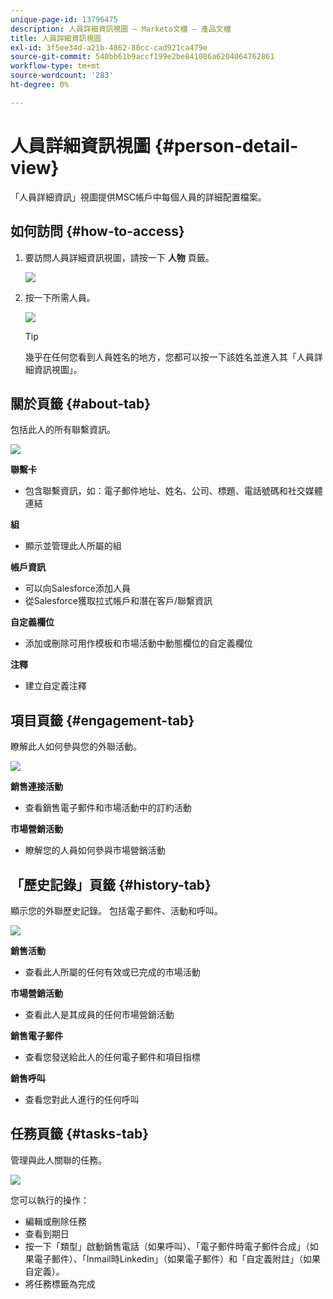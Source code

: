 ```yaml
---
unique-page-id: 13796475
description: 人員詳細資訊視圖 — Marketo文檔 — 產品文檔
title: 人員詳細資訊視圖
exl-id: 3f5ee34d-a21b-4862-80cc-cad921ca479e
source-git-commit: 540bb61b9accf199e2be841086a6204064762861
workflow-type: tm+mt
source-wordcount: '283'
ht-degree: 0%

---
```


# 人員詳細資訊視圖 {#person-detail-view}

「人員詳細資訊」視圖提供MSC帳戶中每個人員的詳細配置檔案。

## 如何訪問 {#how-to-access}

1. 要訪問人員詳細資訊視圖，請按一下 **人物** 頁籤。

   ![](assets/person-detail-view-1.png)

1. 按一下所需人員。

   ![](assets/person-detail-view-2.png)

   >[!TIP]
   >
   >幾乎在任何您看到人員姓名的地方，您都可以按一下該姓名並進入其「人員詳細資訊視圖」。

## 關於頁籤 {#about-tab}

包括此人的所有聯繫資訊。

![](assets/person-detail-view-3.png)

**聯繫卡**

* 包含聯繫資訊，如：電子郵件地址、姓名、公司、標題、電話號碼和社交媒體連結

**組**

* 顯示並管理此人所屬的組

**帳戶資訊**

* 可以向Salesforce添加人員
* 從Salesforce獲取拉式帳戶和潛在客戶/聯繫資訊

**自定義欄位**

* 添加或刪除可用作模板和市場活動中動態欄位的自定義欄位

**注釋**

* 建立自定義注釋

## 項目頁籤 {#engagement-tab}

瞭解此人如何參與您的外聯活動。

![](assets/person-detail-view-4.png)

**銷售連接活動**

* 查看銷售電子郵件和市場活動中的訂約活動

**市場營銷活動**

* 瞭解您的人員如何參與市場營銷活動

## 「歷史記錄」頁籤 {#history-tab}

顯示您的外聯歷史記錄。 包括電子郵件、活動和呼叫。

![](assets/person-detail-view-5.png)

**銷售活動**

* 查看此人所屬的任何有效或已完成的市場活動

**市場營銷活動**

* 查看此人是其成員的任何市場營銷活動

**銷售電子郵件**

* 查看您發送給此人的任何電子郵件和項目指標

**銷售呼叫**

* 查看您對此人進行的任何呼叫

## 任務頁籤 {#tasks-tab}

管理與此人關聯的任務。

![](assets/person-detail-view-6.png)

您可以執行的操作：

* 編輯或刪除任務
* 查看到期日
* 按一下「類型」啟動銷售電話（如果呼叫）、「電子郵件時電子郵件合成」（如果電子郵件）、「Inmail時Linkedin」（如果電子郵件）和「自定義附註」（如果自定義）。
* 將任務標籤為完成
